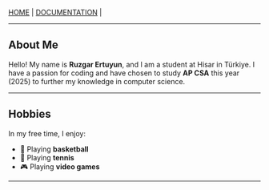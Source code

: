 

[HOME](https://ruzgarertuyun.github.io) | 
[DOCUMENTATION](https://ruzgarertuyun.github.io/Documentation.html) | 


---

## About Me

Hello! My name is **Ruzgar Ertuyun**, and I am a student at Hisar in Türkiye. I have a passion for coding and have chosen to study **AP CSA** this year (2025) to further my knowledge in computer science.

---

## Hobbies

In my free time, I enjoy:
- 🏀 Playing **basketball**
- 🎾 Playing **tennis**
- 🎮 Playing **video games**

---


